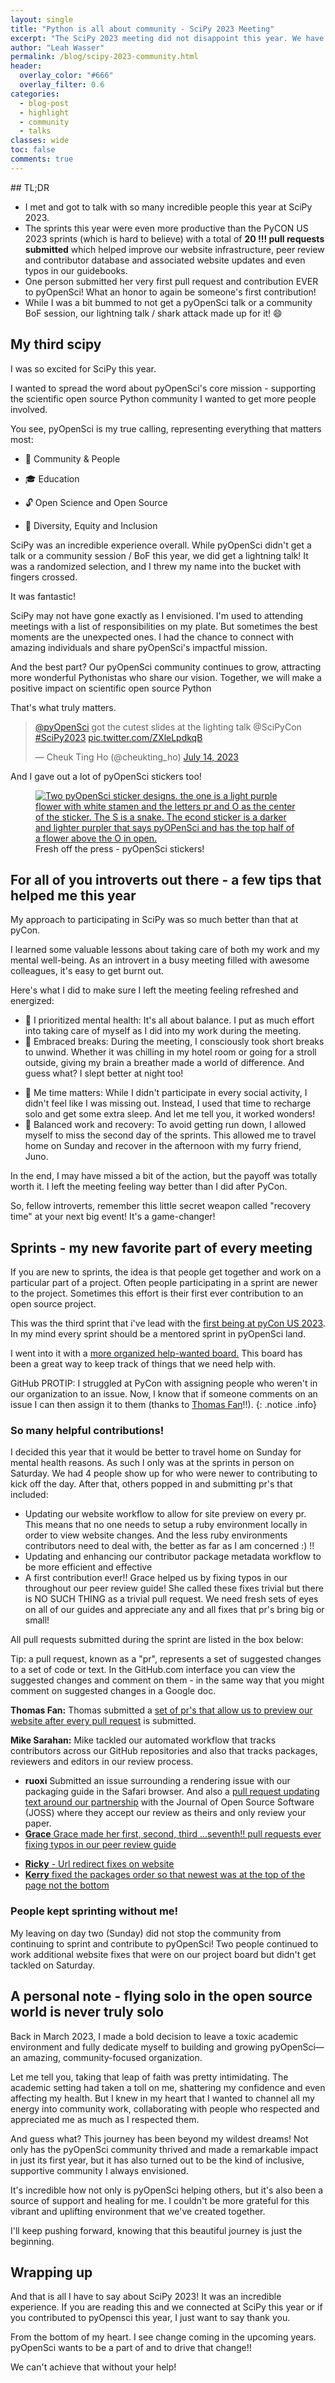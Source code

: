 ```yaml
---
layout: single
title: "Python is all about community - SciPy 2023 Meeting"
excerpt: "The SciPy 2023 meeting did not disappoint this year. We have a whole new group of contributors helping to build this vibrant and diverse Python open science community. Learn about my experience there."
author: "Leah Wasser"
permalink: /blog/scipy-2023-community.html
header:
  overlay_color: "#666"
  overlay_filter: 0.6
categories:
  - blog-post
  - highlight
  - community
  - talks
classes: wide
toc: false
comments: true
---
```


<div class="notice" markdown="1">
## TL;DR

- I met and got to talk with so many incredible people this year at SciPy 2023.
- The sprints this year were even more productive than the PyCON US 2023 sprints (which is hard to believe) with a total of **20 !!! pull requests submitted** which helped improve our website infrastructure, peer review and contributor database and associated website updates and even typos in our guidebooks.
- One person submitted her very first pull request and contribution EVER to pyOpenSci! What an honor to again be someone's first contribution!
- While I was a bit bummed to not get a pyOpenSci talk or a community BoF session, our lightning talk / shark attack made up for it! 😄
</div>

## My third scipy

I was so excited for SciPy this year.

I wanted to spread the word about pyOpenSci's core mission - supporting the scientific open source Python community
I wanted to get more people involved.

You see, pyOpenSci is my true calling, representing everything that matters most:

- 🌱 Community & People

- 🎓 Education

* 🔓 Open Science and Open Source

* 🌈 Diversity, Equity and Inclusion

SciPy was an incredible experience overall.
While pyOpenSci didn't get a talk or a
community session / BoF this year, we did get a lightning talk! It was a
randomized selection, and I threw my name into the bucket with fingers crossed.

It was fantastic!

SciPy may not have gone exactly as I envisioned. I'm used to attending meetings
with a list of responsibilities on my plate. But sometimes the best moments are
the unexpected ones. I had the chance to connect with amazing individuals and
share pyOpenSci's impactful mission.

And the best part? Our pyOpenSci community continues to grow, attracting more wonderful Pythonistas who share our vision. Together, we will make a positive impact on scientific open source Python

That's what truly matters.

<blockquote class="twitter-tweet"><p lang="en" dir="ltr"><a href="https://twitter.com/pyOpenSci?ref_src=twsrc%5Etfw">@pyOpenSci</a> got the cutest slides at the lighting talk @SciPyCon <a href="https://twitter.com/hashtag/SciPy2023?src=hash&amp;ref_src=twsrc%5Etfw">#SciPy2023</a> <a href="https://t.co/ZXleLpdkqB">pic.twitter.com/ZXleLpdkqB</a></p>&mdash; Cheuk Ting Ho (@cheukting_ho) <a href="https://twitter.com/cheukting_ho/status/1679962465508147200?ref_src=twsrc%5Etfw">July 14, 2023</a></blockquote> <script async src="https://platform.twitter.com/widgets.js" charset="utf-8"></script>

And I gave out a lot of pyOpenSci stickers too!

<figure>
    <a href="/images/pyopensci-stickers.png">
    <img src="/images/pyopensci-stickers.png" style="max-width:100%" alt="Two pyOpenSci sticker designs. the one is a light purple flower with white stamen and the letters pr and O as the center of the sticker. The S is a snake. The econd sticker is a darker and lighter purpler that says pyOPenSci and has the top half of a flower above the O in open.">
    </a>
    <figcaption>Fresh off the press - pyOpenSci stickers!
    </figcaption>
</figure>

## For all of you introverts out there - a few tips that helped me this year

My approach to participating in SciPy was so much better than that at pyCon.

I learned some valuable lessons about taking care of
both my work and my mental well-being. As an introvert in a busy meeting filled
with awesome colleagues, it's easy to get burnt out.

Here's what I did to make sure I left the meeting feeling refreshed and energized:

- 🌟 I prioritized mental health: It's all about balance. I put as much effort into taking care of myself as I did into my work during the meeting.
- 🌟 Embraced breaks: During the meeting, I consciously took short breaks to unwind. Whether it was chilling in my hotel room or going for a stroll outside, giving my brain a breather made a world of difference. And guess what? I slept better at night too!

* 🌟 Me time matters: While I didn't participate in every social activity, I didn't feel like I was missing out. Instead, I used that time to recharge solo and get some extra sleep. And let me tell you, it worked wonders!
* 🌟 Balanced work and recovery: To avoid getting run down, I allowed myself to miss the second day of the sprints. This allowed me to travel home on Sunday and recover in the afternoon with my furry friend, Juno.

In the end, I may have missed a bit of the action, but the payoff was totally worth it. I left the meeting feeling way better than I did after PyCon.

So, fellow introverts, remember this little secret weapon called
"recovery time" at your next big event! It's a game-changer!

## Sprints - my new favorite part of every meeting

If you are new to sprints, the idea is that people get together
and work on a particular part of a project. Often people participating in
a sprint are newer to the project. Sometimes this effort is their first
ever contribution to an open source project.

This was the third sprint that i've lead with the [first being at pyCon US 2023](https://www.pyopensci.org/blog/pycon-2023-packaging-presentation-sprints-leah-wasser.html). In my mind every sprint should be a mentored sprint in pyOpenSci land.

I went into it with a [more organized help-wanted board.](https://github.com/orgs/pyOpenSci/projects/3) This board has been a great way to keep track of things that we need help with.

GitHub PROTIP: I struggled at PyCon with assigning people who weren't in our organization to an issue. Now, I know that if someone comments on an issue I can then assign it to them (thanks to [Thomas Fan](https://github.com/thomasjpfan)!!).
{: .notice .info}

### So many helpful contributions!

I decided this year that it would be better to travel home on Sunday for mental health reasons. As such I only was at the sprints in person on Saturday. We had 4 people show up for who were newer to contributing to kick off the day. After that, others popped in and submitting pr's that included:

- Updating our website workflow to allow for site preview on every pr. This means that no one needs to setup a ruby environment locally in order to view website changes. And the less ruby environments contributors need to deal with, the better as far as I am concerned :) !!
- Updating and enhancing our contributor package metadata workflow to be more efficient and effective
- A first contribution ever!! Grace helped us by fixing typos in our throughout our peer review guide! She called these fixes trivial but there is NO SUCH THING as a trivial pull request. We need fresh sets of eyes on all of our guides and appreciate any and all fixes that pr's bring big or small!

All pull requests submitted during the sprint are listed in the box below:

<div class="notice" markdown="1">

Tip: a pull request, known as a "pr", represents a set of suggested changes to a set of code or text. In the GitHub.com interface you can view the suggested changes and comment on them - in the same way that you might comment on suggested changes in a Google doc.

**Thomas Fan:** Thomas submitted a [set of pr's that allow us to preview our website after every pull request](https://github.com/pyOpenSci/pyopensci.github.io/pulls/thomasjpfan) is submitted.

**Mike Sarahan:** Mike tackled our automated workflow that tracks contributors across our GitHub repositories and also that tracks packages, reviewers and editors in our review process.

- **ruoxi** Submitted an issue surrounding a rendering issue with our packaging guide in the Safari browser. And also a [pull request updating text around our partnership](https://github.com/pyOpenSci/software-peer-review/pull/232/files) with the Journal of Open Source Software (JOSS) where they accept our review as theirs and only review your paper.
- [**Grace** Grace made her first, second, third ...seventh!! pull requests ever fixing typos in our peer review guide](https://github.com/pyOpenSci/software-peer-review/pulls/g-patlewicz)

* [**Ricky** - Url redirect fixes on website](https://github.com/pyOpenSci/pyopensci.github.io/pull/235)
* [**Kerry** fixed the packages order so that newest was at the top of the page not the bottom](https://github.com/pyOpenSci/pyopensci.github.io/pull/234)

</div>

### People kept sprinting without me!

My leaving on day two (Sunday) did not stop the community from continuing to
sprint and contribute to pyOpenSci! Two people continued to work additional
website fixes that were on our project board but didn't get tackled on Saturday.

## A personal note - flying solo in the open source world is never truly solo

Back in March 2023, I made a bold decision to leave a toxic academic
environment and fully dedicate myself to building and growing pyOpenSci—an
amazing, community-focused organization.

Let me tell you, taking that leap of faith was pretty intimidating. The academic
setting had taken a toll on me, shattering my confidence and even affecting my
health. But I knew in my heart that I wanted to channel all my energy into
community work, collaborating with people who respected and appreciated me as
much as I respected them.

And guess what? This journey has been beyond my wildest dreams! Not only has
the pyOpenSci community thrived and made a remarkable impact in just its first
year, but it has also turned out to be the kind of inclusive, supportive
community I always envisioned.

It's incredible how not only is pyOpenSci helping others, but it's also been a
source of support and healing for me. I couldn't be more grateful for this
vibrant and uplifting environment that we've created together.

I'll keep pushing forward, knowing that this beautiful journey is just the
beginning.

## Wrapping up

And that is all I have to say about SciPy 2023! It was an incredible experience.
If you are reading this and we connected at SciPy this year or if you contributed
to pyOpensci this year, I just want to say thank you.

From the bottom of my heart. I see change coming in the upcoming years.
pyOpenSci wants to be a part of and to drive that change!!

We can't achieve that without your help!
